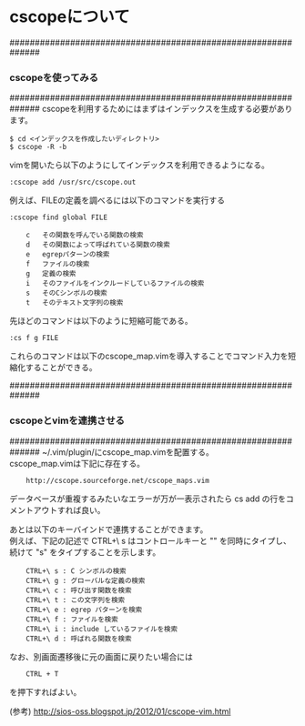 
# cscopeについて

##############################################################
### cscopeを使ってみる
##############################################################
cscopeを利用するためにはまずはインデックスを生成する必要があります。
```
$ cd <インデックスを作成したいディレクトリ>
$ cscope -R -b
```

vimを開いたら以下のようにしてインデックスを利用できるようになる。
```
:cscope add /usr/src/cscope.out
```

 例えば、FILEの定義を調べるには以下のコマンドを実行する
```
:cscope find global FILE
```

```
	c 	その関数を呼んでいる関数の検索
	d 	その関数によって呼ばれている関数の検索
	e 	egrepパターンの検索
	f 	ファイルの検索
	g 	定義の検索
	i 	そのファイルをインクルードしているファイルの検索
	s 	そのCシンボルの検索
	t 	そのテキスト文字列の検索
```

先ほどのコマンドは以下のように短縮可能である。
```
:cs f g FILE
```

これらのコマンドは以下のcscope_map.vimを導入することでコマンド入力を短縮化することができる。

##############################################################
### cscopeとvimを連携させる
##############################################################
~/.vim/plugin/にcscope_map.vimを配置する。   
cscope_map.vimは下記に存在する。
```
	http://cscope.sourceforge.net/cscope_maps.vim
```

データベースが重複するみたいなエラーが万が一表示されたら cs add の行をコメントアウトすれば良い。

あとは以下のキーバインドで連携することができます。   
例えば、下記の記述で CTRL+\ s はコントロールキーと "\" を同時にタイプし、続けて "s" をタイプすることを示します。

```
    CTRL+\ s : C シンボルの検索
    CTRL+\ g : グローバルな定義の検索
    CTRL+\ c : 呼び出す関数を検索
    CTRL+\ t : この文字列を検索
    CTRL+\ e : egrep パターンを検索
    CTRL+\ f : ファイルを検索
    CTRL+\ i : include しているファイルを検索
    CTRL+\ d : 呼ばれる関数を検索 
```

 なお、別画面遷移後に元の画面に戻りたい場合には
```
 	CTRL + T
```
 を押下すればよい。

(参考) http://sios-oss.blogspot.jp/2012/01/cscope-vim.html
